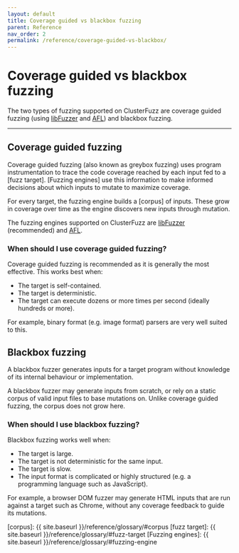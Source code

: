 ```yaml
---
layout: default
title: Coverage guided vs blackbox fuzzing
parent: Reference
nav_order: 2
permalink: /reference/coverage-guided-vs-blackbox/
---
```


# Coverage guided vs blackbox fuzzing
The two types of fuzzing supported on ClusterFuzz are coverage guided fuzzing
(using [libFuzzer] and [AFL]) and blackbox fuzzing.

---

## Coverage guided fuzzing
Coverage guided fuzzing (also known as greybox fuzzing) uses program
instrumentation to trace the code coverage reached by each input fed to a
[fuzz target]. [Fuzzing engines] use this information to make informed decisions
about which inputs to mutate to maximize coverage.

For every target, the fuzzing engine builds a [corpus] of inputs. These grow in
coverage over time as the engine discovers new inputs through mutation.

The fuzzing engines supported on ClusterFuzz are [libFuzzer] (recommended) and [AFL].

### When should I use coverage guided fuzzing?
Coverage guided fuzzing is recommended as it is generally the most effective.
This works best when:
- The target is self-contained.
- The target is deterministic.
- The target can execute dozens or more times per second (ideally hundreds or
  more).

For example, binary format (e.g. image format) parsers are very well suited to
this.

## Blackbox fuzzing
A blackbox fuzzer generates inputs for a target program without knowledge of its
internal behaviour or implementation.

A blackbox fuzzer may generate inputs from scratch, or rely on a static corpus
of valid input files to base mutations on. Unlike coverage guided fuzzing, the
corpus does not grow here.

### When should I use blackbox fuzzing?
Blackbox fuzzing works well when:
- The target is large.
- The target is not deterministic for the same input.
- The target is slow.
- The input format is complicated or highly structured (e.g. a programming
  language such as JavaScript).

For example, a browser DOM fuzzer may generate HTML inputs that are run
against a target such as Chrome, without any coverage feedback to guide its
mutations.

[AFL]: http://lcamtuf.coredump.cx/afl/
[libFuzzer]: https://llvm.org/docs/LibFuzzer.html
[corpus]: {{ site.baseurl }}/reference/glossary/#corpus
[fuzz target]: {{ site.baseurl }}/reference/glossary/#fuzz-target
[Fuzzing engines]: {{ site.baseurl }}/reference/glossary/#fuzzing-engine
